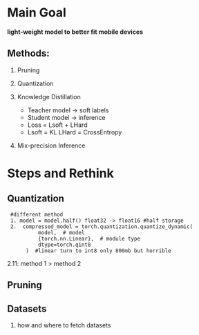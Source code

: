 # Main Goal
**light-weight model to better fit mobile devices**

## Methods:
1. Pruning
2. Quantization
3. Knowledge Distillation
   - Teacher model -> soft labels
   - Student model -> inference
   - Loss = Lsoft + LHard 
   - Lsoft = KL LHard = CrossEntropy

4. Mix-precision Inference

# Steps and Rethink

## Quantization
  ```
   #different method
   1. model = model.half() float32 -> float16 #half storage
   2.  compressed_model = torch.quantization.quantize_dynamic(
            model,  # model
            {torch.nn.Linear},  # module type
            dtype=torch.qint8  
        )  #linear turn to int8 only 800mb but horrible 
  ```
  2.11: method 1 > method 2

  ## Pruning
  
  
## Datasets
1. how and where to fetch datasets
